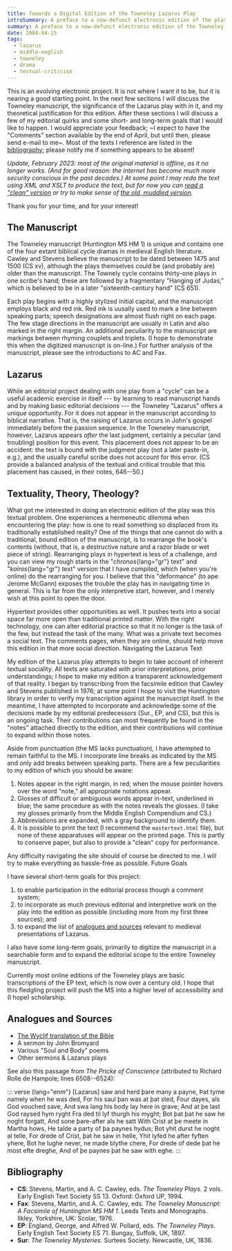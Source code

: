 ```yaml
---
title: Towards a Digital Edition of the Towneley Lazarus Play
introSummary: A preface to a now-defunct electronic edition of the play, originally written for Dr. Suzanne Gossett's class on textual criticism.
summary: A preface to a now-defunct electronic edition of the Towneley Lazarus
date: 2004-04-15
tags:
  - lazarus
  - middle-english
  - towneley
  - drama
  - textual-criticism
---
```


This is an evolving electronic project. It is not where I want it to be, but it is nearing a good starting point. In the next few sections I will discuss the Towneley manuscript, the significance of the Lazarus play with in it, and my theoretical justification for this edition. After these sections I will discuss a few of my editorial quirks and some short- and long-term goals that I would like to happen. I would appreciate your feedback; ~I expect to have the "Comments" section available by the end of April, but until then, please send e-mail to me~. Most of the texts I reference are listed in the [bibliography](#bibliography); please notify me if something appears to be absent!

*Update, February 2023: most of the original material is offline, as it no longer works. (And for good reason: the internet has become much more security conscious in the past decades.) At some point I may redo the text using XML and XSLT to produce the text, but for now you can [read a "clean" version](../play-text) or try to make sense of [the old, muddled version](../original-edition).*

Thank you for your time, and for your interest!

## The Manuscript

The Towneley manuscript (Huntington MS HM 1) is unique and contains one of the four extant biblical cycle dramas in medieval English literature. Cawley and Stevens believe the manuscript to be dated between 1475 and 1500 (CS xv), although the plays themselves could be (and probably are) older than the manuscript. The Townely cycle contains thirty-one plays in one scribe's hand; these are followed by a fragmentary "Hanging of Judas," which is believed to be in a later "sixteenth-century hand" (CS 651).

Each play begins with a highly stylized initial capital, and the manuscript employs black and red ink. Red ink is uusally used to mark a line between speaking parts; speech designations are almost flush right on each page. The few stage directions in the manuscript are usually in Latin and also marked in the right margin. An additional peculiarity to the manuscript are markings between rhyming couplets and triplets. (I hope to demonstrate this when the digitized manuscript is on-line.) For further analysis of the manuscript, please see the introductions to AC and Fax.

## Lazarus

While an editorial project dealing with one play from a "cycle" can be a useful academic exercise in itself --- by learning to read manuscript hands and by making basic editorial decisions --- the Towneley "Lazarus" offers a unique opportunity. For it does not appear in the manuscript according to biblical narrative. That is, the raising of Lazarus occurs in John's gospel immediately before the passion sequence. In the Towneley manuscript, however, Lazarus appears *after* the last judgment, certainly a peculiar (and troubling) position for this event. This placement does not appear to be an accident: the text is bound with the judgment play (not a later paste-in, e.g.), and the usually careful scribe does not account for this error. (CS provide a balanced analysis of the textual and critical trouble that this placement has caused, in their notes, 646--50.)

## Textuality, Theory, Theology?

What got me interested in doing an electronic edition of the play was this textual problem. One experiences a hermeneutic dilemma when encountering the play: how is one to read something so displaced from its traditionally established reality? One of the things that one cannot do with a traditional, bound edition of the manuscript, is to rearrange the book's contents (without, that is, a destructive nature and a razor blade or wet piece of string). Rearranging plays in hypertext is less of a challenge, and you can view my rough starts in the "*chronos*{lang="gr"} text" and "*kairos*{lang="gr"} text" version that I have compiled, which (when you're online) do the rearranging for you. I believe that this "deformance" (to ape Jerome McGann) exposes the trouble the play has in navigating time in general. This is far from the only interpretive start, however, and I merely wish at this point to open the door.

Hypertext provides other opportunities as well. It pushes texts into a social space far more open than traditional printed matter. With the right technology, one can alter editorial practice so that it no longer is the task of the few, but instead the task of the many. What was a private text becomes a social text. The comments pages, when they are online, should help move this edition in that more social direction.
Navigating the Lazarus Text

My edition of the Lazarus play attempts to begin to take account of inherent textual sociality. All texts are saturated with prior interpretations, prior understandings; I hope to make my edition a transparent acknowledgement of that reality. I began by transcribing from the facsimile edition that Cawley and Stevens published in 1976; at some point I hope to visit the Huntington library in order to verify my transcription against the manuscript itself. In the meantime, I have attempted to incorporate and acknowledge some of the decisions made by my editorial predecessors (Sur., EP, and CS), but this is an ongoing task. Their contributions can most frequently be found in the "notes" attached directly to the edition, and their contributions will continue to expand within those notes.

Aside from punctuation (the MS lacks punctuation), I have attempted to remain faithful to the MS. I incorporate line breaks as indicated by the MS and only add breaks between speaking parts. There are a few peculiarities to my edition of which you should be aware:

1. Notes appear in the right margin, in red; when the mouse pointer hovers over the word "note," all appropriate notations appear.
2. Glosses of difficult or ambiguous words appear in-text, underlined in blue; the same procedure as with the notes reveals the glosses. (I take my glosses primarily from the Middle English Compendium and CS.)
3. Abbreviations are expanded, with a gray background to identify them.
4. It is possible to print the text (I recommend the `mastertext.html` file), but none of these apparatuses will appear on the printed page. This is partly to conserve paper, but also to provide a "clean" copy for performance.

Any difficulty navigating the site should of course be directed to me. I will try to make everything as hassle-free as possible.
Future Goals

I have several short-term goals for this project:

1. to enable participation in the editorial process though a comment system;
2. to incorporate as much previous editorial and interpretive work on the play into the edition as possible (including more from my first three sources); and
3. to expand the list of [analogues and sources](#analogues-and-sources) relevant to medieval presentations of Lazarus.

I also have some long-term goals, primarily to digitize the manuscript in a searchable form and to expand the editorial scope to the entire Towneley manuscript.

Currently most online editions of the Towneley plays are basic transcriptions of the EP text, which is now over a century old. I hope that this fledgling project will push the MS into a higher level of accessibility and (I hope) scholarship.

## Analogues and Sources

* [The Wyclif translation of the Bible](https://web.archive.org/web/20051126004628/http://www.bibledbdata.org/onlinebibles/wycliffe_nt/43_011.htm)
* A sermon by John Bromyard
* Various "Soul and Body" poems
* Other sermons & Lazarus plays

See also this passage from <cite>The Pricke of Conscience</cite> (attributed to Richard Rolle de Hampole; lines 6508--6524):

::: verse {lang="enm"}
    [Lazarus] saw and herd þare many a payne,
    Þat tyme namely when he was ded,
    For his saul þan was at þat sted,
    Four dayes, als God vouched save,
    And swa lang his body lay here in grave;
    And at þe last God raysed hym ryght
    Fra ded til lyf thurgh his myght;
    Bot þat þat he saw he noght forgatt,
    And sone þare-after als he satt
    With Crist at þe meete in Martha hows,
    He talde a party of þa paynes hydus;
    Bot yhit durst he noght al telle,
    For drede of Crist, þat he saw in helle,
    Yhit lyfed he after fyften yhere,
    Bot he lughe never, ne made blythe chere,
    For drede of dede þat he most efte dreghe,
    And of þe paynes þat he saw with eghe.
:::

## Bibliography

* **CS**: Stevens, Martin, and A. C. Cawley, eds. <cite>The Towneley Plays</cite>. 2 vols. Early English Text Society SS 13. Oxford: Oxford UP, 1994.
* **Fax**: Stevens, Martin, and A. C. Cawley, eds. <cite>The Towneley Manuscript: A Facsimile of Huntington MS HM 1</cite>. Leeds Texts and Monographs. Ilkley, Yorkshire, UK: Scolar, 1976.
* **EP**: England, George, and Alfred W. Pollard, eds. <cite>The Towneley Plays</cite>. Early English Text Society ES 71. Bungay, Suffolk, UK, 1897.
* **Sur**: <cite>The Towneley Mysteries</cite>. Surtees Society. Newcastle, UK, 1836.
